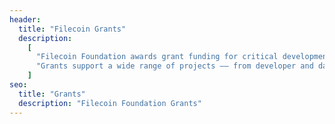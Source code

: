 ```yaml
---
header:
  title: "Filecoin Grants"
  description:
    [
      "Filecoin Foundation awards grant funding for critical development projects to foster a more decentralized, efficient, and robust foundation for humanity’s information. ",
      "Grants support a wide range of projects –– from developer and data tooling and integrations to applications and research –– that benefit ecosystem participants like developers and storage providers.",
    ]
seo:
  title: "Grants"
  description: "Filecoin Foundation Grants"
---
```


